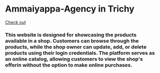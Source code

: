 ﻿# Ammaiyappa-Agency in Trichy
 
<a href="https://ammaiyappa-agency.vercel.app/" target="_blank">Check out</a>

### This website is designed for showcasing the products available in a shop. Customers can browse through the products, while the shop owner can update, add, or delete products using their login credentials. The platform serves as an online catalog, allowing customers to view the shop's offerin without the option to make online purchases.
